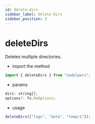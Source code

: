 ```yaml
---
id: delete-dirs
sidebar_label: Delete Dirs
sidebar_position: 3
---
```


# deleteDirs

Deletes multiple directories.

- import the method

```js
import { deleteDirs } from "nodelpers";
```

- params

```js
dirs: string[];
options?: fs.RmOptions;
```

- usage

```js
deleteDirs(["logs", "data", "temp/1"]);
```
